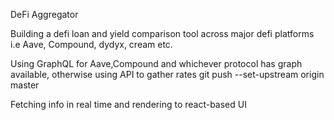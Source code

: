 DeFi Aggregator

Building a defi loan and yield comparison tool across major defi platforms i.e Aave, Compound, dydyx, cream etc. 

Using GraphQL for Aave,Compound and whichever protocol has graph available, otherwise using API to gather rates 
git push --set-upstream origin master

Fetching info in real time and rendering to react-based UI
